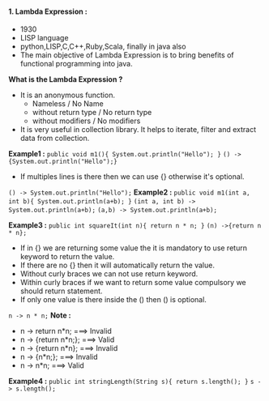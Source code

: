 #### 1. Lambda Expression :
- 1930
- LISP language
- python,LISP,C,C++,Ruby,Scala, finally in java also
- The main objective of Lambda Expression is to bring benefits of functional programming into java.

**What is the Lambda Expression ?**
- It is an anonymous function.
     - Nameless / No Name
     - without return type / No return type
     - without modifiers / No modifiers
- It is very useful in collection library. It helps to iterate, filter and extract data from collection.

**Example1 :**
``
public void m1(){
    System.out.println("Hello");
}
``
``
() -> {System.out.println("Hello");}
``
- If multiples lines is there then we can use {} otherwise it's optional.

``
() -> System.out.println("Hello");
``
**Example2 :**
``
public void m1(int a, int b){
    System.out.println(a+b);
}
``
``
(int a, int b) -> System.out.println(a+b);
``
``
(a,b) -> System.out.println(a+b);
``

**Example3 :**
``
public int squareIt(int n){
    return n * n;
}
``
``
(n) ->{return n * n};
``
- If in {} we are returning some value the it is mandatory to use return keyword to return the value.
- If there are no {} then it will automatically return the value.
- Without curly braces we can not use return keyword.
- Within curly braces if we want to return some value compulsory we should return statement.
- If only one value is there inside the () then () is optional.

``
n -> n * n;
``
**Note :**
* n -> return n*n; ===> Invalid
* n -> {return n*n;}; ===> Valid
* n -> {return n*n}; ===> Invalid
* n -> {n*n;}; ===> Invalid
* n -> n*n; ===> Valid 


**Example4 :**
``
public int stringLength(String s){
    return s.length();
}
``
``
s -> s.length();
``
